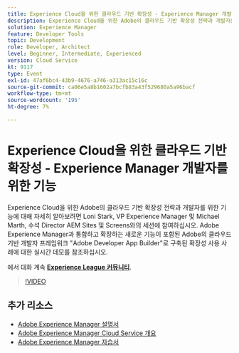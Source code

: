 ```yaml
---
title: Experience Cloud을 위한 클라우드 기반 확장성 - Experience Manager 개발자를 위한 기능
description: Experience Cloud을 위한 Adobe의 클라우드 기반 확장성 전략과 개발자를 위한 기능에 대해 자세히 알아보려면 Loni Stark, VP Experience Manager 및 Michael Marth, 수석 Director AEM Sites 및 Screens와의 세션에 참여하십시오. Adobe Experience Manager과 통합하고 확장하는 새로운 기능이 포함된 Adobe의 클라우드 기반 개발자 프레임워크 "Adobe Developer App Builder"로 구축된 확장성 사용 사례에 대한 실시간 데모를 참조하십시오.
solution: Experience Manager
feature: Developer Tools
topic: Development
role: Developer, Architect
level: Beginner, Intermediate, Experienced
version: Cloud Service
kt: 9117
type: Event
exl-id: 47af6bc4-43b9-4676-a746-a313ac15c16c
source-git-commit: ca06e5a8b1602a7bcfb83a43f529680a5a96bacf
workflow-type: tm+mt
source-wordcount: '195'
ht-degree: 7%

---
```


# Experience Cloud을 위한 클라우드 기반 확장성 - Experience Manager 개발자를 위한 기능

Experience Cloud을 위한 Adobe의 클라우드 기반 확장성 전략과 개발자를 위한 기능에 대해 자세히 알아보려면 Loni Stark, VP Experience Manager 및 Michael Marth, 수석 Director AEM Sites 및 Screens와의 세션에 참여하십시오. Adobe Experience Manager과 통합하고 확장하는 새로운 기능이 포함된 Adobe의 클라우드 기반 개발자 프레임워크 &quot;Adobe Developer App Builder&quot;로 구축된 확장성 사용 사례에 대한 실시간 데모를 참조하십시오.

에서 대화 계속 **[Experience League 커뮤니티](https://adobe.ly/2XTk7aX)**.

>[!VIDEO](https://video.tv.adobe.com/v/337491/?quality=12&learn=on&hidetitle=true)

## 추가 리소스

- [Adobe Experience Manager 설명서](https://experienceleague.adobe.com/docs/experience-manager-cloud-service.html)
- [Adobe Experience Manager Cloud Service 개요](https://experienceleague.adobe.com/docs/experience-manager-cloud-service/overview/home.html)
- [Adobe Experience Manager 자습서](https://experienceleague.adobe.com/docs/experience-manager-tutorials.html)
